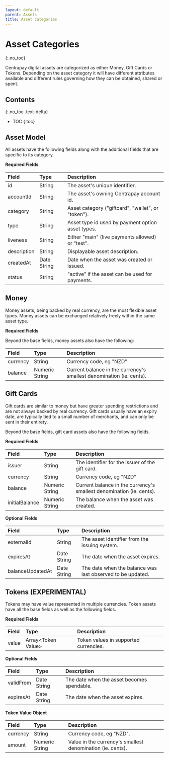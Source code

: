 ```yaml
---
layout: default
parent: Assets
title: Asset Categories
---
```


# Asset Categories
{:.no_toc}

Centrapay digital assets are categorized as either Money, Gift Cards or Tokens.
Depending on the asset category it will have different attributes available and
different rules governing how they can be obtained, shared or spent.

## Contents
{:.no_toc .text-delta}

* TOC
{:toc}



## Asset Model

All assets have the following fields along with the additional fields that are
specific to its category.

**Required Fields**

| Field       | Type        | Description                                        |
|:------------|:------------|:---------------------------------------------------|
| id          | String      | The asset's unique identifier.                     |
| accountId   | String      | The asset's owning Centrapay account id.           |
| category    | String      | Asset category ("giftcard", "wallet", or "token"). |
| type        | String      | Asset type id used by payment option asset types.  |
| liveness    | String      | Either "main" (live payments allowed) or "test".   |
| description | String      | Displayable asset description.                     |
| createdAt   | Date String | Date when the asset was created or issued.         |
| status      | String      | "active" if the asset can be used for payments.    |

## Money

Money assets, being backed by real currency, are the most flexible asset types.
Money assets can be exchanged relatively freely within the same asset type.

**Required Fields**

Beyond the base fields, money assets also have the following:

| Field    | Type           | Description                                                          |
|:---------|:---------------|:---------------------------------------------------------------------|
| currency | String         | Currency code, eg "NZD"                                              |
| balance  | Numeric String | Current balance in the currency's smallest denomination (ie. cents). |

## Gift Cards

Gift cards are similar to money but have greater spending restrictions and are
not always backed by real currency. Gift cards usually have an expiry date, are
typically tied to a small number of merchants, and can only be sent in their
entirety.

Beyond the base fields, gift card assets also have the following fields.

**Required Fields**

| Field          | Type           | Description                                                          |
|:---------------|:---------------|:---------------------------------------------------------------------|
| issuer         | String         | The identifier for the issuer of the gift card.                      |
| currency       | String         | Currency code, eg "NZD"                                              |
| balance        | Numeric String | Current balance in the currency's smallest denomination (ie. cents). |
| initialBalance | Numeric String | The balance when the asset was created.                              |

**Optional Fields**

| Field            | Type        | Description                                                |
|:-----------------|:------------|:-----------------------------------------------------------|
| externalId       | String      | The asset identifier from the issuing system.              |
| expiresAt        | Date String | The date when the asset expires.                           |
| balanceUpdatedAt | Date String | The date when the balance was last observed to be updated. |



## Tokens (EXPERIMENTAL)

Tokens may have value represented in multiple currencies. Token assets have
all the base fields as well as the following fields.

**Required Fields**

| Field | Type                  | Description                           |
|:------|:----------------------|:--------------------------------------|
| value | Array&lt;Token Value> | Token values in supported currencies. |

**Optional Fields**

| Field     | Type          | Description                                |
| :-------  | :------------ | :----------------------------------------- |
| validFrom | Date String   | The date when the asset becomes spendable. |
| expiresAt | Date String   | The date when the asset expires.           |

**Token Value Object**

| Field    | Type           | Description                                                |
|:---------|:---------------|:-----------------------------------------------------------|
| currency | String         | Currency code, eg "NZD".                                   |
| amount   | Numeric String | Value in the currency's smallest denomination (ie. cents). |
